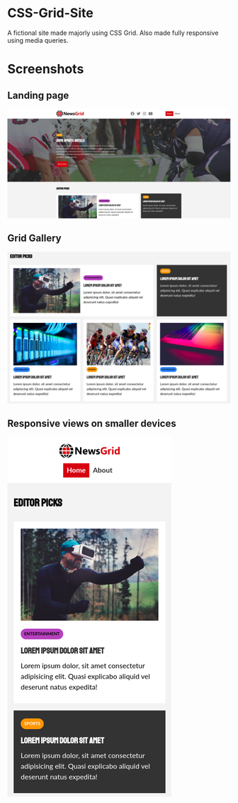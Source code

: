 # CSS-Grid-Site
A fictional site made majorly using CSS Grid. Also made fully responsive using media queries.

# Screenshots 

## Landing page 
<img src="screenshots/landingpagegrid.png">

## Grid Gallery
<img src="screenshots/showcasegrid2.png">

## Responsive views on smaller devices
<img src="screenshots/respongrid.png">
